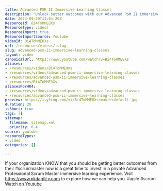 ```yaml
---
title: Advanced PSM II Immersive Learning Classes
description: 'Unlock better outcomes with our Advanced PSM II immersive classes! Invest in your Scrum Master today. Discover more at nkdagility.com. #agile #scrum'
date: 2024-09-20T11:04:29Z
ResourceId: Bi4ToMME8Xs
ResourceType: videos
ResourceImport: true
ResourceImportSource: Youtube
videoId: Bi4ToMME8Xs
url: /resources/videos/:slug
slug: advanced-psm-ii-immersive-learning-classes
layout: video
canonicalUrl: https://www.youtube.com/watch?v=Bi4ToMME8Xs
aliases:
- /resources/videos/Bi4ToMME8Xs
- /resources/videos/advanced-psm-ii-immersive-learning-classes
- /resources/advanced-psm-ii-immersive-learning-classes
- /resources/Bi4ToMME8Xs
aliasesFor404:
- /resources/videos/advanced-psm-ii-immersive-learning-classes
- /resources/advanced-psm-ii-immersive-learning-classes
preview: https://i.ytimg.com/vi/Bi4ToMME8Xs/maxresdefault.jpg
duration: 20
isShort: true
tags: []
sitemap:
  filename: sitemap.xml
  priority: 0.4
source: youtube
resourceTypes:
- video
categories: []

---
```

 If your organization KNOW that you should be getting better outcomes from their #scrummaster now is a great time to invest in a private Advanced Professional Scrum Master immersive learning experience. Visit https://www.nkdagility.com to explore how we can help you. #agile #scrum 
 [Watch on Youtube](https://www.youtube.com/watch?v=Bi4ToMME8Xs)
